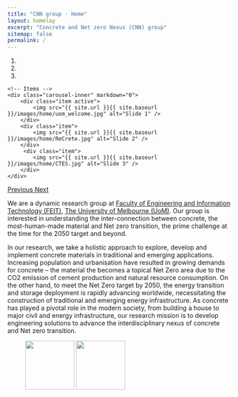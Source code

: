 ```yaml
---
title: "CNN group - Home"
layout: homelay
excerpt: "Concrete and Net zero Nexus (CNN) group"
sitemap: false
permalink: /
---
```


<div markdown="0" id="carousel" class="carousel slide" data-ride="carousel" data-interval="4000" data-pause="hover" >
    <!-- Menu -->
    <ol class="carousel-indicators">
        <li data-target="#carousel" data-slide-to="0" class="active"></li>
        <li data-target="#carousel" data-slide-to="1"></li>
        <li data-target="#carousel" data-slide-to="2"></li>
    </ol>

    <!-- Items -->
    <div class="carousel-inner" markdown="0">
        <div class="item active">
            <img src="{{ site.url }}{{ site.baseurl }}/images/home/uom_welcome.jpg" alt="Slide 1" />
        </div>
        <div class="item">
            <img src="{{ site.url }}{{ site.baseurl }}/images/home/ReCrete.jpg" alt="Slide 2" />
        </div>
         <div class="item">
            <img src="{{ site.url }}{{ site.baseurl }}/images/home/CTES.jpg" alt="Slide 3" />
        </div>
    </div>
  <a class="left carousel-control" href="#carousel" role="button" data-slide="prev">
    <span class="glyphicon glyphicon-chevron-left" aria-hidden="true"></span>
    <span class="sr-only">Previous</span>
  </a>
  <a class="right carousel-control" href="#carousel" role="button" data-slide="next">
    <span class="glyphicon glyphicon-chevron-right" aria-hidden="true"></span>
    <span class="sr-only">Next</span>
  </a>
</div>

We are a dynamic research group at [Faculty of Engineering and Information Technology (FEIT)](https://eng.unimelb.edu.au/), [The University of Melbourne (UoM)](https://infrastructure.eng.unimelb.edu.au/). Our group is interested in understanding the inter-connection between concrete, the most-human-made material and Net zero transition, the prime challenge at the time for the 2050 target and beyond. 

In our research, we take a holistic approach to explore, develop and implement concrete materials in traditional and emerging applications. Increasing population and urbanisation have resulted in growing demands for concrete – the material the becomes a topical Net Zero area due to the CO2 emission of cement production and natural resource consumption. On the other hand, to meet the Net Zero target by 2050, the energy transition and storage deployment is rapidly advancing worldwide, necessitating the construction of traditional and emerging energy infrastructure. As concrete has played a pivotal role in the modern society, from building a house to major civil and energy infrastructure, our research mission is to develop engineering solutions to advance the interdisciplinary nexus of concrete and Net zero transition. 

<!-- hidden text -->

<figure class="two">
  <img src="{{ site.url }}{{ site.baseurl }}/images/home/uom_logo.png" style="width: 110px">
  <img src="{{ site.url }}{{ site.baseurl }}/images/home/arc_logo.jpg" style="width: 110px">
</figure>

